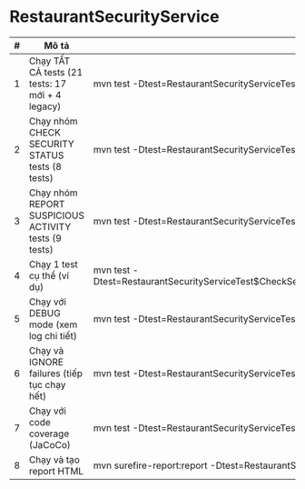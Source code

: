 # RestaurantSecurityService

| # | Mô tả | Câu lệnh |
|---|-------|----------|
| 1 | Chạy TẤT CẢ tests (21 tests: 17 mới + 4 legacy) | mvn test -Dtest=RestaurantSecurityServiceTest |
| 2 | Chạy nhóm CHECK SECURITY STATUS tests (8 tests) | mvn test -Dtest=RestaurantSecurityServiceTest$CheckSecurityStatusTests |
| 3 | Chạy nhóm REPORT SUSPICIOUS ACTIVITY tests (9 tests) | mvn test -Dtest=RestaurantSecurityServiceTest$ReportSuspiciousActivityTests |
| 4 | Chạy 1 test cụ thể (ví dụ) | mvn test -Dtest=RestaurantSecurityServiceTest$CheckSecurityStatusTests#testCheckSecurityStatus_WithActiveAndApprovedUser_ShouldReturnTrue |
| 5 | Chạy với DEBUG mode (xem log chi tiết) | mvn test -Dtest=RestaurantSecurityServiceTest -X |
| 6 | Chạy và IGNORE failures (tiếp tục chạy hết) | mvn test -Dtest=RestaurantSecurityServiceTest -Dmaven.test.failure.ignore=true |
| 7 | Chạy với code coverage (JaCoCo) | mvn test -Dtest=RestaurantSecurityServiceTest jacoco:report |
| 8 | Chạy và tạo report HTML | mvn surefire-report:report -Dtest=RestaurantSecurityServiceTest |


